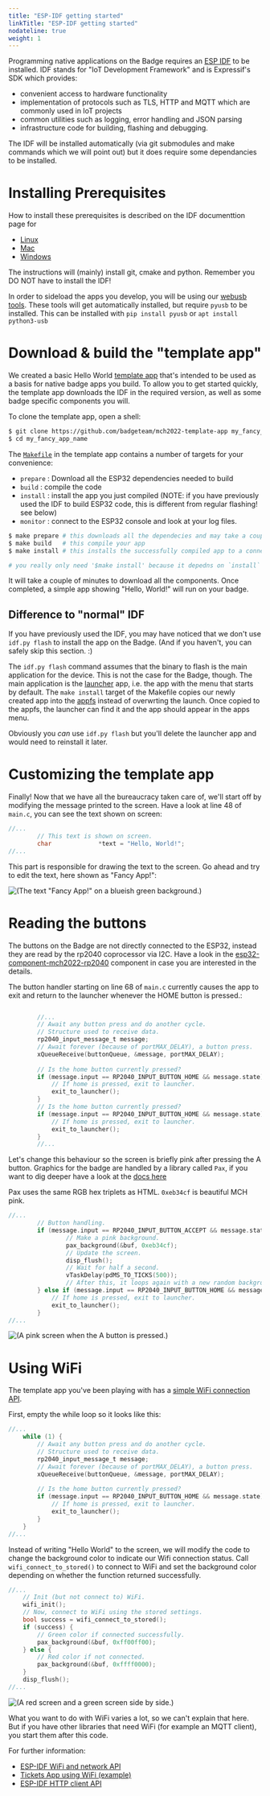 ```yaml
---
title: "ESP-IDF getting started"
linkTitle: "ESP-IDF getting started"
nodateline: true
weight: 1
---
```



Programming native applications on the Badge requires an [ESP
IDF](https://docs.espressif.com/projects/esp-idf/en/v4.4.1/esp32/index.html) to
be installed.  IDF stands for "IoT Development Framework" and is Expressif's
SDK which provides:

- convenient access to hardware functionality
- implementation of protocols such as TLS, HTTP and MQTT which are
  commonly used in IoT projects
- common utilities such as logging, error handling and JSON parsing
- infrastructure code for building, flashing and debugging.

<!-- TODO insert some links to IDF code. point out version!-->

The IDF will be installed automatically (via git submodules and make commands which we
will point out) but it does require some dependancies to be installed. 

# Installing Prerequisites

How to install these prerequisites is described on the IDF documenttion page for 

- [Linux](https://docs.espressif.com/projects/esp-idf/en/v4.4.1/esp32/get-started/windows-setup.html)
- [Mac](https://docs.espressif.com/projects/esp-idf/en/v4.4.1/esp32/get-started/macos-setup.html)
- [Windows](https://docs.espressif.com/projects/esp-idf/en/v4.4.1/esp32/get-started/windows-setup.html)

The instructions will (mainly) install git, cmake and python. Remember you DO
NOT have to install the IDF!

In order to sideload the apps you develop, you will be using our [webusb
tools](https://github.com/badgeteam/mch2022-tools). These tools will get
automatically installed, but require `pyusb` to be installed. This can be
installed with `pip install pyusb` or `apt install python3-usb`

<!-- TODO : better instructions for installing pyusb -->

# Download & build the "template app"

We created a basic Hello World [template
app](https://github.com/badgeteam/mch2022-template-app) that's intended to be
used as a basis for native badge apps you build. To allow you to get started quickly, the
template app downloads the IDF in the required version, as well as some badge
specific components you will.

<!-- TODO link to a subpage with more details -->

To clone the template app, open a shell:

```bash
$ git clone https://github.com/badgeteam/mch2022-template-app my_fancy_app_name
$ cd my_fancy_app_name
```

The
[`Makefile`](https://github.com/badgeteam/mch2022-template-app/blob/master/Makefile)
in the template app contains a number of targets for your convenience:

- `prepare` : Download all the ESP32 dependencies needed to build
- `build`   : compile the code
- `install` : install the app you just compiled (NOTE: if you have previously 
              used the IDF to build ESP32 code, this is different from regular flashing! see below)
- `monitor` : connect to the ESP32 console and look at your log files.


```bash
$ make prepare # this downloads all the dependecies and may take a couple of minutes
$ make build   # this compile your app
$ make install # this installs the successfully compiled app to a connected badge.

# you really only need '$make install' because it depedns on `install` and `prepare`

```

It will take a couple of minutes to download all the components. Once completed, a simple app
showing "Hello, World!" will run on your badge. 

## Difference to "normal" IDF

If you have previously used the IDF, you may have noticed that we don't use `idf.py flash` to
install the app on the Badge. (And if you haven't, you can safely skip this section. :)

The `idf.py flash` command assumes that the binary to flash is the main
application for the device. This is not the case for the Badge, though. The
main application is the
[launcher](https://github.com/badgeteam/mch2022-firmware-esp32) app, i.e. the
app with the menu that starts by default. The `make install` target of the
Makefile copies our newly created app into the
[appfs](https://github.com/badgeteam/esp32-component-appfs/tree/f9344090484ccf5861688555e900c49b144db59e)
instead of overwrting the launch. Once copied to the appfs, the launcher can
find it and the app should appear in the apps menu.

Obviously you _can_ use `idf.py flash` but you'll delete the launcher
app and would need to reinstall it later.

# Customizing the template app

Finally! Now that we have all the bureaucracy taken care of, we'll start off by
modifying the message printed to the screen.  Have a look at line 48 of
`main.c`, you can see the text shown on screen:

```c
//...
        // This text is shown on screen.
        char             *text = "Hello, World!";
//...
```

This part is responsible for drawing the text to the screen.
Go ahead and try to edit the text, here shown as "Fancy App!":

![(The text "Fancy App!" on a blueish green background.)](template_fancy_app.jpg)

# Reading the buttons

The buttons on the Badge are not directly connected to the ESP32, instead they
are read by the rp2040 coprocessor via I2C. Have a look in the
[esp32-component-mch2022-rp2040](https://github.com/badgeteam/esp32-component-mch2022-rp2040)
component in case you are interested in the details.

The button handler starting on line 68 of `main.c` currently causes the app to
exit and return to the launcher whenever the HOME button is pressed.:

```c

        //...
        // Await any button press and do another cycle.
        // Structure used to receive data.
        rp2040_input_message_t message;
        // Await forever (because of portMAX_DELAY), a button press.
        xQueueReceive(buttonQueue, &message, portMAX_DELAY);
        
        // Is the home button currently pressed?
        if (message.input == RP2040_INPUT_BUTTON_HOME && message.state) {
            // If home is pressed, exit to launcher.
            exit_to_launcher();
        }
        // Is the home button currently pressed?
        if (message.input == RP2040_INPUT_BUTTON_HOME && message.state) {
            // If home is pressed, exit to launcher.
            exit_to_launcher();
        }
        //...

```

Let's change this behaviour so the screen is briefly pink after pressing the A button.
Graphics for the badge are handled by a library called `Pax`, if you want to dig deeper 
have a look at the [docs here](https://github.com/robotman2412/pax-graphics/tree/main/docs)

Pax uses the same RGB hex triplets as HTML. `0xeb34cf` is beautiful MCH pink.

```c
//...
        // Button handling.
        if (message.input == RP2040_INPUT_BUTTON_ACCEPT && message.state) {
                // Make a pink background.
                pax_background(&buf, 0xeb34cf);
                // Update the screen.
                disp_flush();
                // Wait for half a second.
                vTaskDelay(pdMS_TO_TICKS(500));
                // After this, it loops again with a new random background color.
        } else if (message.input == RP2040_INPUT_BUTTON_HOME && message.state) {
            // If home is pressed, exit to launcher.
            exit_to_launcher();
        }
//...
```
![(A pink screen when the A button is pressed.)](template_pink_screen.jpg)

# Using WiFi

The template app you've been playing with has a [simple WiFi connection
API](https://github.com/badgeteam/esp32-component-mch2022-bsp/tree/6c52515af1ccf1828d653ac2f88764837b70f68b).

First, empty the while loop so it looks like this:

```c
//...
    while (1) {
        // Await any button press and do another cycle.
        // Structure used to receive data.
        rp2040_input_message_t message;
        // Await forever (because of portMAX_DELAY), a button press.
        xQueueReceive(buttonQueue, &message, portMAX_DELAY);
        
        // Is the home button currently pressed?
        if (message.input == RP2040_INPUT_BUTTON_HOME && message.state) {
            // If home is pressed, exit to launcher.
            exit_to_launcher();
        }
    }
//...
```

Instead of writing "Hello World" to the screen, we will modify the code to
change the background color to indicate our Wifi connection status. Call
`wifi_connect_to_stored()` to connect to WiFi and set the background color
depending on whether the function returned successfully.

```c
//...
    // Init (but not connect to) WiFi.
    wifi_init();
    // Now, connect to WiFi using the stored settings.
    bool success = wifi_connect_to_stored();
    if (success) {
        // Green color if connected successfully.
        pax_background(&buf, 0xff00ff00);
    } else {
        // Red color if not connected.
        pax_background(&buf, 0xffff0000);
    }
    disp_flush();
//...
```

![(A red screen and a green screen side by side.)](template_wifi.png)

What you want to do with WiFi varies a lot, so we can't explain that here. But
if you have other libraries that need WiFi (for example an MQTT client), you
start them after this code.

<!-- TBD : how to publish app to Hatchery -->

<!-- TBD where to go from here: maybe point people towards examples in IDF ... -->
<!-- TBD perhaps more in depth discussion of all the moving parts of the template app -->

For further information:
- [ESP-IDF WiFi and network API](https://docs.espressif.com/projects/esp-idf/en/latest/esp32/api-reference/network/index.html#wi-fi)
- [Tickets App using WiFi (example)](https://github.com/badgeteam/mch2022-esp32-app-tickets)
- [ESP-IDF HTTP client API](https://docs.espressif.com/projects/esp-idf/en/latest/esp32/api-reference/protocols/esp_http_client.html)
